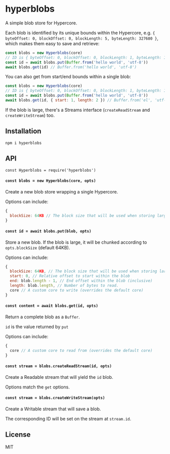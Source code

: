 # hyperblobs

A simple blob store for Hypercore.

Each blob is identified by its unique bounds within the Hypercore, e.g. `{ byteOffset: 0, blockOffset: 0, blockLength: 5, byteLength: 327680 }`, which makes them easy to save and retrieve:
```js
const blobs = new Hyperblobs(core)
// ID is { byteOffset: 0, blockOffset: 0, blockLength: 1, byteLength: 11 }
const id = await blobs.put(Buffer.from('hello world', 'utf-8')) 
await blobs.get(id) // Buffer.from('hello world', 'utf-8')
```

You can also get from start/end bounds within a single blob:
```js
const blobs = new Hyperblobs(core)
// ID is { byteOffset: 0, blockOffset: 0, blockLength: 1, byteLength: 11 }
const id = await blobs.put(Buffer.from('hello world', 'utf-8')) 
await blobs.get(id, { start: 1, length: 2 }) // Buffer.from('el', 'utf-8')
```

If the blob is large, there's a Streams interface (`createReadStream` and `createWriteStream`) too.

## Installation
```
npm i hyperblobs
```

## API
`const Hyperblobs = require('hyperblobs')`

#### `const blobs = new Hyperblobs(core, opts)`
Create a new blob store wrapping a single Hypercore.

Options can include:
```js
{
  blockSize: 64KB // The block size that will be used when storing large blobs.
}
```

#### `const id = await blobs.put(blob, opts)`
Store a new blob. If the blob is large, it will be chunked according to `opts.blockSize` (default 64KB).

Options can include:
```js
{
  blockSize: 64KB, // The block size that will be used when storing large blobs.
  start: 0, // Relative offset to start within the blob
  end: blob.length - 1, // End offset within the blob (inclusive)
  length: blob.length, // Number of bytes to read.
  core // A custom core to write (overrides the default core)
}
```

#### `const content = await blobs.get(id, opts)`
Return a complete blob as a `Buffer`.

`id` is the value returned by `put`

Options can include:
```js
{
  core // A custom core to read from (overrides the default core)
}
```

#### `const stream = blobs.createReadStream(id, opts)`
Create a Readable stream that will yield the `id` blob.

Options match the `get` options.

#### `const stream = blobs.createWriteStream(opts)`
Create a Writable stream that will save a blob.

The corresponding ID will be set on the stream at `stream.id`.

## License
MIT
